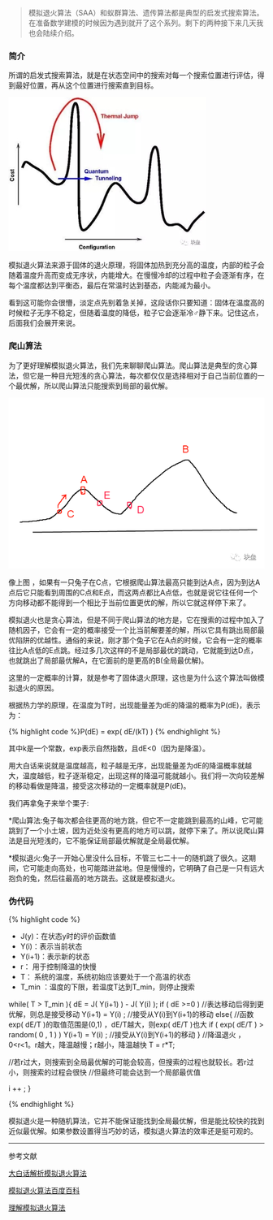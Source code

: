 >模拟退火算法（SAA）和蚁群算法、遗传算法都是典型的启发式搜索算法。在准备数学建模的时候因为遇到就开了这个系列。剩下的两种接下来几天我也会陆续介绍。

### 简介

所谓的启发式搜索算法，就是在状态空间中的搜索对每一个搜索位置进行评估，得到最好位置，再从这个位置进行搜索直到目标。

![启发式搜索算法](/images/in-post/1.jpg "启发式搜索算法")

  模拟退火算法来源于固体的退火原理，将固体加热到充分高的温度，内部的粒子会随着温度升高而变成无序状，内能增大。在慢慢冷却的过程中粒子会逐渐有序，在每个温度都达到平衡态，最后在常温时达到基态，内能减为最小。

  看到这可能你会很懵，淡定点先别着急关掉，这段话你只要知道：固体在温度高的时候粒子无序不稳定，但随着温度的降低，粒子它会逐渐冷♂静下来。记住这点，后面我们会展开来说。

### 爬山算法

  为了更好理解模拟退火算法，我们先来聊聊爬山算法。爬山算法是典型的贪心算法，但它是一种目光短浅的贪心算法，每次都仅仅是选择相对于自己当前位置的一个最优解，所以爬山算法只能搜索到局部的最优解。

![兔子](/images/in-post/2.png "兔子")

像上图 ，如果有一只兔子在C点，它根据爬山算法最高只能到达A点，因为到达A点后它只能看到周围的C点和E点，而这两点都比A点低，也就是说它往任何一个方向移动都不能得到一个相比于当前位置更优的解，所以它就这样停下来了。

模拟退火也是贪心算法，但是不同于爬山算法的地方是，它在搜索的过程中加入了随机因子，它会有一定的概率接受一个比当前解要差的解，所以它具有跳出局部最优陷阱的优越性。通俗的来说，刚才那个兔子它在A点的时候，它会有一定的概率往比A点低的E点跳。经过多几次这样的不是局部最优的跳动，它就能到达D点，也就跳出了局部最优解A，在它面前的是更高的B(全局最优解)。

这里的一定概率的计算，就是参考了固体退火原理，这也是为什么这个算法叫做模拟退火的原因。

根据热力学的原理，在温度为T时，出现能量差为dE的降温的概率为P(dE)，表示为：

{% highlight code %}P(dE) = exp( dE/(kT) ) {% endhighlight %}

其中k是一个常数，exp表示自然指数，且dE<0（因为是降温）。

用大白话来说就是温度越高，粒子越是无序，出现能量差为dE的降温概率就越大，温度越低，粒子逐渐稳定，出现这样的降温可能就越小。我们将一次向较差解的移动看做是降温，接受这次移动的一定概率就是P(dE)。

我们再拿兔子来举个栗子:

*爬山算法:兔子每次都会往更高的地方跳，但它不一定能跳到最高的山峰，它可能跳到了一个小土坡，因为近处没有更高的地方可以跳，就停下来了。所以说爬山算法是目光短浅的，它不能保证局部最优解就是全局最优解。

*模拟退火:兔子一开始心里没什么目标，不管三七二十一的随机跳了很久。这期间，它可能走向高处，也可能踏进盆地。但是慢慢的，它明确了自己是一只有远大抱负的兔，然后往最高的地方跳去。这就是模拟退火。

### 伪代码

{% highlight code %}

* J(y)：在状态y时的评价函数值
* Y(i)：表示当前状态
* Y(i+1)：表示新的状态
* r： 用于控制降温的快慢
* T： 系统的温度，系统初始应该要处于一个高温的状态
* T_min ：温度的下限，若温度T达到T_min，则停止搜索

while( T > T_min ){
      dE = J( Y(i+1) ) - J( Y(i) );
      if ( dE >=0 )  //表达移动后得到更优解，则总是接受移动
          Y(i+1) = Y(i) ; //接受从Y(i)到Y(i+1)的移动
      else{
      //函数exp( dE/T )的取值范围是(0,1) ，dE/T越大，则exp( dE/T )也大
      if ( exp( dE/T ) > random( 0 , 1 ) )
          Y(i+1) = Y(i) ; //接受从Y(i)到Y(i+1)的移动
}
//降温退火 ，0<r<1。r越大，降温越慢；r越小，降温越快
T = r*T;

//若r过大，则搜索到全局最优解的可能会较高，但搜索的过程也就较长。若r过小，则搜索的过程会很快
//但最终可能会达到一个局部最优值

i ++ ;
}

{% endhighlight %}

模拟退火是一种随机算法，它并不能保证能找到全局最优解，但是能比较快的找到近似最优解。如果参数设置得当巧妙的话，模拟退火算法的效率还是挺可观的。

---

参考文献

[大白话解析模拟退火算法](http://www.cnblogs.com/heaad/archive/2010/12/20/1911614.html)

[模拟退火算法百度百科](https://baike.baidu.com/item/%E6%A8%A1%E6%8B%9F%E9%80%80%E7%81%AB%E7%AE%97%E6%B3%95/355508?fr=aladdin)

[理解模拟退火算法](https://blog.csdn.net/ango_/article/details/75048082)